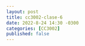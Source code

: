 ```yaml
---
layout: post
title: cc3002-clase-6
date: 2022-8-24 14:30 -0300
categories: [CC3002]
published: false
---
```


